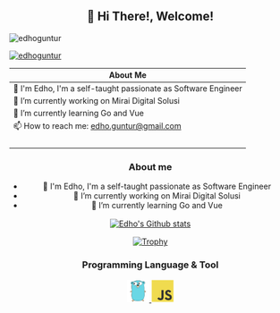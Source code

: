 <h2 align="Center">👋 Hi There!, Welcome!</h2>

<p align="Left"> <img src=https://komarev.com/ghpvc/?username=edhoguntur alt="edhoguntur"/> </p>

<p align="Left"> <a href="https://twitter.com/edhoguntur" target="blank"><img src="https://img.shields.io/twitter/follow/edhoguntur?logo=twitter&style=for-the-badge" alt="edhoguntur" /></a> </p>

|               About Me                |
|----------------------------------------------------------------|
| 💬 I'm Edho, I'm a self-taught passionate as Software Engineer|
| 🔭 I’m currently working on Mirai Digital Solusi                                       |
| 🌱 I’m currently learning Go and Vue                                       |
| 📫 How to reach me: edho.guntur@gmail.com                                      |
|                                       |
|                                       |
|                                       |
|                                       |

<h3 align="Center">About me</h3>

<ul align="Center">
  <li> 💬 I'm Edho, I'm a self-taught passionate as Software Engineer </li>
  <li> 🔭 I’m currently working on Mirai Digital Solusi </li>
  <li> 🌱 I’m currently learning Go and Vue </li>
</ul>

<p align="Center">
<a href="https://github.com/anuraghazra/github-readme-stats" target="blank"><img align="Center" src="https://github-readme-stats.vercel.app/api?username=edhoguntur&show_icons=true&theme=gruvbox" alt="Edho's Github stats" /></a>
</p>

<p align="Center">
<a href="https://github.com/ryo-ma/github-profile-trophy" target="blank"><img align="Center" src="https://github-profile-trophy.vercel.app/?username=edhoguntur&row=4&column=4&theme=gruvbox" alt="Trophy" /></a>
</p>

<h3 align="Center">Programming Language & Tool</h3>
<p align="Center">
<a href="https://golang.org" target="_blank" rel="noreferrer"> <img src="https://raw.githubusercontent.com/devicons/devicon/master/icons/go/go-original.svg" alt="go" width="40" height="40"/> </a>
<a target="_blank" rel="noreferrer"> <img src="https://raw.githubusercontent.com/devicons/devicon/master/icons/javascript/javascript-original.svg" alt="go" width="40" height="40"/> </a>
</p>

<!--
**edhoguntur/edhoguntur** is a ✨ _special_ ✨ repository because its `README.md` (this file) appears on your GitHub profile.

Here are some ideas to get you started:

- 🔭 I’m currently working on ...
- 🌱 I’m currently learning ...
- 👯 I’m looking to collaborate on ...
- 🤔 I’m looking for help with ...
- 💬 Ask me about ...
- 📫 How to reach me: ...
- 😄 Pronouns: ...
- ⚡ Fun fact: ...
-->
